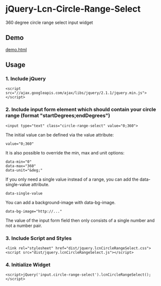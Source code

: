 jQuery-Lcn-Circle-Range-Select
==============================

360 degree circle range select input widget


Demo
----

[demo.html](http://cdn.rawgit.com/FaiblUG/jQuery-Lcn-Circle-Range-Select/master/demo.html)


Usage
-----

### 1. Include jQuery
    
    <script src="//ajax.googleapis.com/ajax/libs/jquery/2.1.1/jquery.min.js"></script>

### 2. Include input form element which should contain your circle range (format "startDegrees;endDegrees")
    
    <input type="text" class="circle-range-select" value="0;360">
    
The initial value can be defined via the value attribute:
    
    value="0;360"
   
It is also possible to override the min, max and unit options:
    
    data-min="0"
    data-max="360"
    data-unit="&deg;"
    
If you only need a single value instead of a range, you can add the data-single-value attribute.

    data-single-value
    
You can add a background-image with data-bg-image.

    data-bg-image="http://..."

The value of the input form field then only consists of a single number and not a number pair.
    
### 3. Include Script and Styles
    
    <link rel="stylesheet" href="dist/jquery.lcnCircleRangeSelect.css">
    <script src="dist/jquery.lcnCircleRangeSelect.js"></script>
    
### 4. Initialize Widget
    
    <script>jQuery('input.circle-range-select').lcnCircleRangeSelect();</script>   
